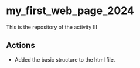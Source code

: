 # my_first_web_page_2024

This is the repository of the activity III

## Actions

- Added the basic structure to the html file.